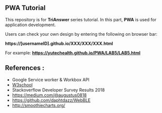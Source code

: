 ## PWA Tutorial

This repository is for **TriAnswer** series tutorial. In this part, **PWA** is used for application development.

Users can check your own design by entering the following on browser bar: 

**https://[usernameID].github.io/XXX/XXX/XXX.html**

For example: **https://yutechealth.github.io/PWA/LAB5/LAB5.html**













## References :
- Google Service worker & Workbox API
- [W3school](https://www.w3schools.com/)
- Stackoverflow Developer Survey Results 2018
- https://medium.com/@augustus0818
- https://github.com/daphtdazz/WebBLE
- http://smoothiecharts.org/
